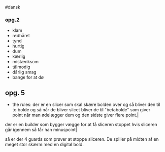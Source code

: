 #dansk 
### opg.2
- klam
- rødhåret
- tynd
- hurtig
- dum
- kærlig
- mistænksom
- tålmodig
- dårlig smag
- bange for at dø

## opg. 5 
- the rules: der er en slicer som skal skære bolden over og så bliver den til to bolde og så når de bliver slicet bliver de til "betabolde" som giver point når man ødelægger dem og den sidste giver flere point.|

der er en builder som bygger vægge for at få sliceren stoppet hvis sliceren går igennem så får han minuspoint|

så er der 4 guards som prøver at stoppe sliceren. De spiller på midten af en meget stor skærm med en digital bold.